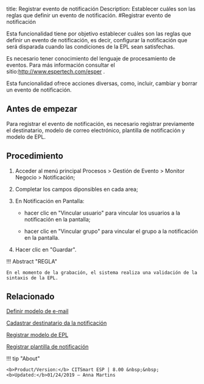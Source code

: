 title: Registrar evento de notificación
Description: Establecer cuáles son las reglas que definir un evento de notificación.
#Registrar evento de notificación

Esta funcionalidad tiene por objetivo establecer cuáles son las reglas que
definir un evento de notificación, es decir, configurar la notificación que será
disparada cuando las condiciones de la EPL sean satisfechas.

Es necesario tener conocimiento del lenguaje de procesamiento de eventos. Para
más información consultar el sitio:<http://www.espertech.com/esper> .

Esta funcionalidad ofrece acciones diversas, como, incluir, cambiar y borrar un
evento de notificación.

Antes de empezar
--------------------

Para registrar el evento de notificación, es necesario registrar previamente el
destinatario, modelo de correo electrónico, plantilla de notificación y modelo
de EPL.

Procedimiento
-----------------

1.  Acceder al menú principal Procesos \> Gestión de Evento \> Monitor Negocio
    \> Notificación;

2.  Completar los campos diponsibles en cada area;

3.  En Notificación en Pantalla:

    -   hacer clic en "Vincular usuario" para vincular los usuarios a la
      notificación en la pantalla;

    -   hacer clic en "Vincular grupo" para vincular el grupo a la notificación en
      la pantalla.  

4.  Hacer clic en "Guardar".

!!! Abstract "REGLA"

    En el momento de la grabación, el sistema realiza una validación de la sintaxis de la EPL.


Relacionado
-----------

[Definir modelo de e-mail](/es-es/citsmart-esp-8/platform-administration/email-settings/email-templates-configure-email-template.html)

[Cadastrar destinatario da la notificación](/es-es/citsmart-esp-8/processes/event/configuration/register-notification-recipient.html)

[Registrar modelo de EPL](/es-es/citsmart-esp-8/processes/event/configuration/register-epl-template.html)

[Registrar plantilla de notificación](/es-es/citsmart-esp-8/additional-features/communication-and-notification/notification/configuration/template-create.html)

!!! tip "About"

    <b>Product/Version:</b> CITSmart ESP | 8.00 &nbsp;&nbsp;
    <b>Updated:</b>01/24/2019 – Anna Martins
